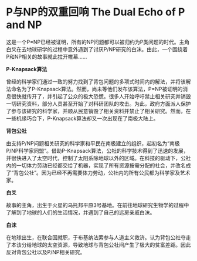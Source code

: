 # P与NP的双重回响 The Dual Echo of P and NP

这是一个P=NP已经被证明，所有的NP问题都可以被归约为P类问题的时代。主角白爻在去地球研学的过程中意外遇到了讨厌P/NP研究的白沫。由此，一个围绕着P和NP相关的故事就此拉开帷幕......

**P-Knapsack算法**

曾经的科学家们通过一致的努力找到了背包问题的多项式时间内的解法，并将该解法命名为了P-Knapsack算法。然而，尚未等他们发布该算法，P=NP被证明的消息很快就传开了，并引起了公众的极大恐慌。很多人开始呼吁禁止相关研究并销毁一切研究资料，部分人员甚至开始了对科研团队的攻击。为此，政府方面派人保护了参与该研究的科学家，并顺从民意销毁了相关资料并禁止了相关研究。然而，在一些机缘巧合下，P-Knapsack算法却又一次出现在了南极大陆上。

**背包公社**

由支持P/NP问题相关研究的科学家和平民在南极建立的组织，起初名为“南极P/NP科学家同盟”。借助P-Knapsack算法，公社的科学技术得到了迅速的发展，并很快进入了太空时代，控制了太阳系除地球以外的区域。在科技的驱动下，公社内的一切体力劳动已经都交给了机器，实现了所有资源按需分配的社会，并改名成了“背包公社”。因为已经不再需要体力劳动，公社内的所有公民都为科学家及艺术家。

**白爻**

故事的主角，出生于火星的乌托邦平原3号基地。在前往地球研究生物学的过程中了解到了地球的人们的生活情况，并遇到了自己的远房亲戚白沫。

**白沫**

在地球出生，在联合国就职，于布基纳法索参与人道主义救济。认为背包公社夺走了本该分给地球的太空资源，导致地球与背包公社间产生了极大的贫富差距。因此反对背包公社以及P/NP相关研究。
